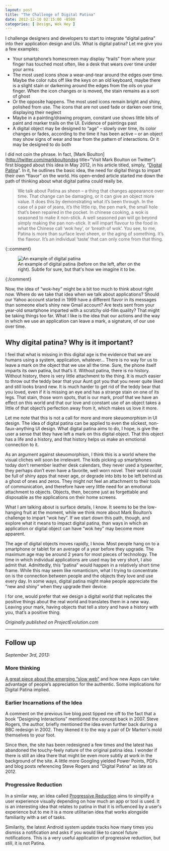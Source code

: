 ```yaml
---
layout: post
title: "The Challenge of Digital Patina"
date: 2012-12-10 02:15:00 -0500
categories: [ Design, Wok Hey ]
---
```


I challenge designers and developers to start to integrate “digital patina” into 
their application design and UIs. What is digital patina? Let me give you a few 
examples: 

+ Your smartphone’s homescreen may display “trails” from where your finger has touched most often, like a desk that wears over time under your arms 
+ The most used icons show a wear-and-tear around the edges over time. Maybe the color rubs off like the keys on an old keyboard, maybe there is a slight stain or darkening around the edges from the oils on your finger. When the icon changes or is moved, the stain remains as a sort of ghost 
+ Or the opposite happens. The most used icons remain bright and shiny, polished from use. The icons that are not used fade or darken over time, displaying their neglect 
+ Maybe in a painting/drawing program, constant use shows little bits of paint and marker trails on the UI. Evidence of paintings past 
+ A digital object may be designed to “age” – slowly over time, its color changes or fades, according to the time it has been active – or an object may show signs of wear and tear from the pattern of interactions. Or it may be designed to do both 

I did not coin the phrase. In fact, [Mark Boulton](http://twitter.com/markboultondsg title="Visit Mark Boulton on Twitter") first blogged about this idea in May 2012, in his article titled, simply, “[Digital Patina](http://www.markboulton.co.uk/journal/digital-patina)”. In it, he outlines the basic idea, the need for digital things to impart their own “flavor” on the world. His open-ended article started me down the path of thinking about what digital patina could really be. 

> We talk about Patina as sheen – a thing that changes appearance over time. That change can be damaging, or it can give an object more value. It does this by demonstrating what it’s been through. In the case of a pair of jeans, it’s the little rip, the pen mark, the small hole that’s been repaired in the pocket. In chinese cooking, a wok is seasoned to make it non-stick. A well seasoned pan will go beyond simply making the pan non-stick. It will impart flavour to the food in what the Chinese call ‘wok hey’, or ‘breath of wok’. You see, to me, Patina is more than surface level sheen, or the aging of something. It’s the flavour. It’s an individual ‘taste’ that can only come from that thing. 

{::comment}
<figure class="align-right">
<img src="/uploads/attachments/patina-example.png" alt="An example of digital patina">
<figcaption>An example of digital patina (before on the left, after on the right). Subtle for sure, but that's how we imagine it to be.</figcaption>
</figure>
{:/comment}

Now, the idea of “wok-hey” might be a bit too much to think about right now. Where do we take that idea when we talk about applications? Should our Yahoo account started in 1999 have a different flavor in its messages than someone else’s shiny new Gmail account? Are texts sent from your year-old smartphone imparted with a scratchy old-film quality? That might be taking things too far. What I like is the idea that our actions and the way in which we use an application can leave a mark, a signature, of our use over time. 

## Why digital patina? Why is it important?

I feel that what is missing in this digital age is the evidence that we are humans using a system, application, whatever... There is no way for us to leave a mark on the object that we use all the time. Sure, the phone itself imparts its own patina, but that’s it. Without patina, there is no history. Without history, there is very little attachment to the thing. It is much easier to throw out the teddy bear that your Aunt got you that you never quite liked and still looks brand new. It is much harder to get rid of the teddy bear that you loved, even if it is missing an eye and has a strange stain on one of its legs. That stain, those worn spots, that is our mark, proof that we have an effect on this world and that our love and constant use of an object takes a little of that object’s perfection away from it, which makes us love it more.

Let me note that this is not a call for more and more skeuomorphism in UI design. The idea of digital patina can be applied to even the slickest, non-faux-anything UI design. What digital patina aims to do, I hope, is give the user a sense that they have left a mark on this digital object. That this object has a life and a history, and that history helps us make an emotional connection to it. 

As an argument against skeuomorphism, I think this is a world where the visual cliches will soon be irrelevant. The kids picking up smartphones today don’t remember leather desk calendars, they never used a typewriter, they perhaps don’t even have a favorite, well worn novel. Their world could be full of shiny apps that never age, or degrade into bits to be left behind as a ghost of ones and zeros. They might not feel an attachment to their tools of communication, and therefore have very little need for an emotional attachment to objects. Objects, then, become just as forgettable and disposable as the applications on their home screens. 

What I am talking about is surface details, I know. It seems to be the low-hanging fruit at the moment, while we think more about Mark Boulton’s challenge to impart “wok hey”. If we start down this path, though, and explore what it means to impact digital patina, than ways in which an application or digital object can have “wok hey” may become more apparent. 

The age of digital objects moves rapidly, I know. Most people hang on to a smartphone or tablet for an average of a year before they upgrade. The maximum age may be around 2 years for most pieces of technology. The time in which individual applications are used may be very short, I also admit that. Admittedly, this “patina” would happen in a relatively short time frame. While this may seem like romanticism, what I trying to concentrate on is the connection between people and the objects they love and use every day. In some ways, digital patina might make people appreciate the “new and shiny” when they upgrade their device. 

I for one, would prefer that we design a digital world that replicates the positive things about the real world and translates them in a new way. Leaving your mark, having objects that tell a story and have a history with you, that’s a positive thing. 

*Originally published on ProjectEvolution.com*

* * *

## Follow up

*September 3rd, 2013:*

### More thinking
[A great piece about the emerging “slow web”](//www.fastcodesign.com/1673336/4-ways-slow-design-will-make-the-super-fast-world-we-live-in-better) and how new Apps can take advantage of people’s appreciation for the authentic. Some implications for Digital Patina implied.

### Earlier Incarnations of the Idea

A comment on the previous live blog post tipped me off to the fact that a book 
“Designing Interactions” mentioned the concept back in 2007. Steve Rogers, the 
author, briefly mentioned the idea even further back during a BBC redesign in 2002. 
They likened it to the way a pair of Dr Marten's mold themselves to your foot. 

Since then, the site has been redesigned a few times and the latest has abandoned 
the touchy-feely nature of the original patina idea. I wonder if there is still 
an idea there that might be even more subtly at work in the background of the site.
A little more Googling yielded Power Points, PDFs and blog posts referencing 
Steve Rogers and "Digital Patina" as late as 2012.

### Progressive Reduction

In a similar way, an idea called [Progressive Reduction](//www.uxbooth.com/articles/progressive-content/) 
aims to simplify a user experience visually depending on how much an app or tool 
is used. It is an interesting idea that relates to patina in that it is influenced 
by a user's experience but to me it is a more utilitarian idea that works alongside 
familiarity with a set of tasks. 

Similarity, the latest Android system update tracks how many times you dismiss a 
notification and asks if you would like to cancel future notifications. This is 
a very useful application of progressive reduction, but still, it is not Patina. 